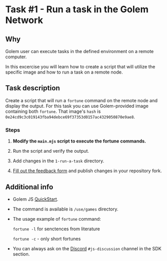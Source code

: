 # Task #1 - Run a task in the Golem Network

## Why

Golem user can execute tasks in the defined environment on a remote computer.

In this excercise you will learn how to create a script that will utilize the specific image and how to run a task on a remote node.

## Task description

Create a script that will run a `fortune` command on the remote node and display the output. For this task you can use Golem-provided image containing both `fortune`. That image's `hash` is `0e24cd9c3c019143fba94debce69f37353d0157ac4329050870e9ae8`.

### Steps

1. __Modify the `main.mjs` script to execute the fortune commands.__

2. Run the script and verify the output.

3. Add changes in the `1-run-a-task` directory.

4. [Fill out the feedback form](./FEEDBACK.md) and publish changes in your repository fork.

## Additional info

- Golem JS [QuickStart](https://docs.golem.network/creators/javascript/quickstars/quickstart).

- The command is available is `/use/games` directory.

- The usage example of `fortune` command:

    `fortune -l` for senctences from literature

    `fortune -c` - only short fortunes

- You can always ask on the [Discord](https://chat.golem.network/) `#js-discussion` channel in the SDK section.
